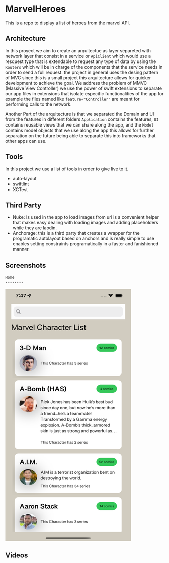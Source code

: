 # MarvelHeroes
This is a repo to display a list of heroes from the marvel API.

Architecture
-----------

In this proyect we aim to create an arquitectue as layer separeted with  network layer that consist in a service or `ApiClient` which would use a resquest type that is extendable to request any type of data by using the `Routers` which will be in charge of the components that the service needs in order to send a full request. the project in general uses the desing pattern of MVC since this is a small project this arquitecture allows for quicker development to achieve the goal. We address the problem of MMVC (Massive View Controller) we use the power of swift extensions to separate our app files in extensions that isolate especific functionalities of the app for example the files named like `feature+"Controller"` are meant for performing calls to the network. 

Another Part of the arquitecture is that we separated the Domain and UI from the features in different folders `Application` contains the features, `UI` contains reusable views that we can share along the app, and the `Model`  contains model objects that we use along the app this allows for further separation on the future being able to separate this into frameworks that other apps can use.

Tools
------------

In this project we use a list of tools in order to give live to it.

  - auto-layout
  - swiftlint
  - XCTest

Third Party
------------

  - Nuke: Is used in the app to load images from url is a convenient helper that makes easy dealing with loading images and adding placeholders while they are laodin.
  - Anchorage: this is a third party that creates a wrapper for the programatic autolayout based on anchors and is really simple to use enables setting constraints programatically in a faster and fanishioned manner.


Screenshots
------------
    Home
    --------
<img src="HeroesUniverse/Resources/Images/Home.png" width="400" height="800">

Videos
------------
